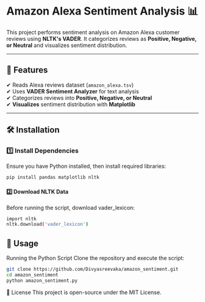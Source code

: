 # Amazon Alexa Sentiment Analysis 📊

This project performs sentiment analysis on Amazon Alexa customer reviews using **NLTK's VADER**. It categorizes reviews as **Positive, Negative, or Neutral** and visualizes sentiment distribution.

---

## 🚀 Features  
✔ Reads Alexa reviews dataset (`amazon_alexa.tsv`)  
✔ Uses **VADER Sentiment Analyzer** for text analysis  
✔ Categorizes reviews into **Positive, Negative, or Neutral**  
✔ **Visualizes** sentiment distribution with **Matplotlib**  

---

## 🛠 Installation  

### 1️⃣ Install Dependencies  
Ensure you have Python installed, then install required libraries:

```bash 
pip install pandas matplotlib nltk
```

#### 2️⃣ Download NLTK Data
Before running the script, download vader_lexicon:
```bash 
import nltk
nltk.download('vader_lexicon')
```
## 📌 Usage

Running the Python Script
Clone the repository and execute the script:
```bash
git clone https://github.com/Divyasreevaka/amazon_sentiment.git
cd amazon_sentiment
python amazon_sentiment.py
```
📜 License
This project is open-source under the MIT License.
